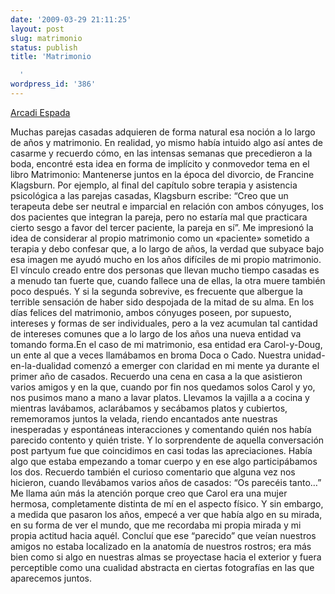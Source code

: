 ```yaml
---
date: '2009-03-29 21:11:25'
layout: post
slug: matrimonio
status: publish
title: 'Matrimonio

  '
wordpress_id: '386'
---
```


[Arcadi Espada  
](http://www.arcadiespada.es/2009/03/29/29-de-marzo/)




Muchas parejas casadas adquieren de forma natural esa noción a lo largo de años y matrimonio. En realidad, yo mismo había intuido algo así antes de casarme y recuerdo cómo, en las intensas semanas que precedieron a la boda, encontré esta idea en forma de implícito y conmovedor tema en el libro Matrimonio: Mantenerse juntos en la época del divorcio, de Francine Klagsburn. Por ejemplo, al final del capítulo sobre terapia y asistencia psicológica a las parejas casadas, Klagsburn escribe: “Creo que un terapeuta debe ser neutral e imparcial en relación con ambos cónyuges, los dos pacientes que integran la pareja, pero no estaría mal que practicara cierto sesgo a favor del tercer paciente, la pareja en sí”. Me impresionó la idea de considerar al propio matrimonio como un «paciente» sometido a terapia y debo confesar que, a lo largo de años, la verdad que subyace bajo esa imagen me ayudó mucho en los años difíciles de mi propio matrimonio. El vínculo creado entre dos personas que llevan mucho tiempo casadas es a menudo tan fuerte que, cuando fallece una de ellas, la otra muere también poco después. Y si la segunda sobrevive, es frecuente que albergue la terrible sensación de haber sido despojada de la mitad de su alma. En los días felices del matrimonio, ambos cónyuges poseen, por supuesto, intereses y formas de ser individuales, pero a la vez acumulan tal cantidad de intereses comunes que a lo largo de los años una nueva entidad va tomando forma.En el caso de mi matrimonio, esa entidad era Carol-y-Doug, un ente al que a veces llamábamos en broma Doca o Cado. Nuestra unidad-en-la-dualidad comenzó a emerger con claridad en mi mente ya durante el primer año de casados. Recuerdo una cena en casa a la que asistieron varios amigos y en la que, cuando por fin nos quedamos solos Carol y yo, nos pusimos mano a mano a lavar platos. Llevamos la vajilla a a cocina y mientras lavábamos, aclarábamos y secábamos platos y cubiertos, rememoramos juntos la velada, riendo encantados ante nuestras inesperadas y espontáneas interacciones y comentando quién nos había parecido contento y quién triste. Y lo sorprendente de aquella conversación post partyum fue que coincidimos en casi todas las apreciaciones. Había algo que estaba empezando a tomar cuerpo y en ese algo participábamos los dos. Recuerdo también el curioso comentario que alguna vez nos hicieron, cuando llevábamos varios años de casados: “Os parecéis tanto…” Me llama aún más la atención porque creo que Carol era una mujer hermosa, completamente distinta de mí en el aspecto físico. Y sin embargo, a medida que pasaron los años, empecé a ver que había algo en su mirada, en su forma de ver el mundo, que me recordaba mi propia mirada y mi propia actitud hacia aquél. Concluí que ese “parecido” que veían nuestros amigos no estaba localizado en la anatomía de nuestros rostros; era más bien como si algo en nuestras almas se proyectase hacia el exterior y fuera perceptible como una cualidad abstracta en ciertas fotografías en las que aparecemos juntos.
